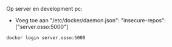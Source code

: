 Op server en development pc: 

- Voeg toe aan "/etc/docker/daemon.json": "insecure-repos": ["server.osso:5000"]
```bash
docker login server.osso:5000
```
